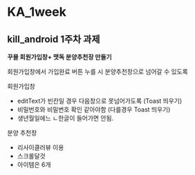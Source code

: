 # KA_1week

## kill_android 1주차 과제
  
<strong> 꾸믈 회원가입창+ 맷독 분양추천장 만들기 </strong>

회원가입창에서 가입완료 버튼 누를 시 분양추천창으로 넘어갈 수 있도록

회원가입창
- editText가 빈칸일 경우 다음창으로 못넘어가도록 (Toast 띄우기)
- 비밀번호와 비밀번호 확인 같아야함 (다를경우 Toast 띄우기)
- 생년월일에느 ㄴ한글이 들어가면 안됨.


분양 추천창
- 리사이클러뷰 이용
- 스크롤달것
- 아이템은 6개
